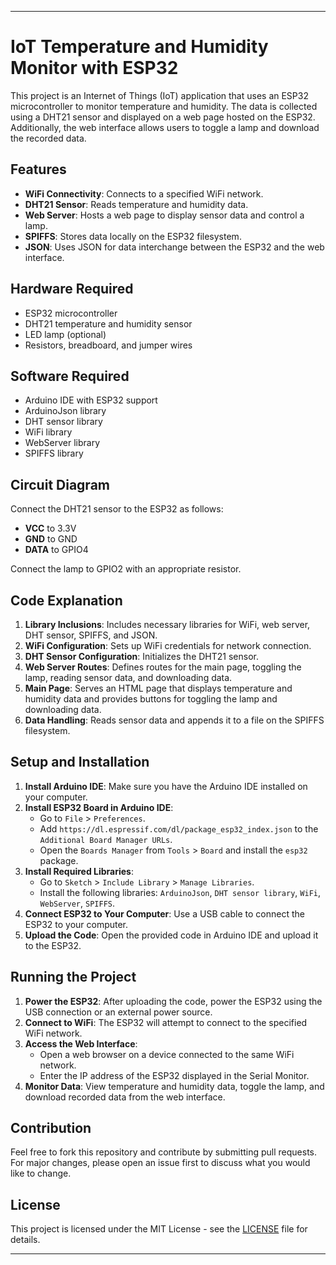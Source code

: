 
---

# IoT Temperature and Humidity Monitor with ESP32

This project is an Internet of Things (IoT) application that uses an ESP32 microcontroller to monitor temperature and humidity. The data is collected using a DHT21 sensor and displayed on a web page hosted on the ESP32. Additionally, the web interface allows users to toggle a lamp and download the recorded data.

## Features

- **WiFi Connectivity**: Connects to a specified WiFi network.
- **DHT21 Sensor**: Reads temperature and humidity data.
- **Web Server**: Hosts a web page to display sensor data and control a lamp.
- **SPIFFS**: Stores data locally on the ESP32 filesystem.
- **JSON**: Uses JSON for data interchange between the ESP32 and the web interface.

## Hardware Required

- ESP32 microcontroller
- DHT21 temperature and humidity sensor
- LED lamp (optional)
- Resistors, breadboard, and jumper wires

## Software Required

- Arduino IDE with ESP32 support
- ArduinoJson library
- DHT sensor library
- WiFi library
- WebServer library
- SPIFFS library

## Circuit Diagram

Connect the DHT21 sensor to the ESP32 as follows:
- **VCC** to 3.3V
- **GND** to GND
- **DATA** to GPIO4

Connect the lamp to GPIO2 with an appropriate resistor.

## Code Explanation

1. **Library Inclusions**: Includes necessary libraries for WiFi, web server, DHT sensor, SPIFFS, and JSON.
2. **WiFi Configuration**: Sets up WiFi credentials for network connection.
3. **DHT Sensor Configuration**: Initializes the DHT21 sensor.
4. **Web Server Routes**: Defines routes for the main page, toggling the lamp, reading sensor data, and downloading data.
5. **Main Page**: Serves an HTML page that displays temperature and humidity data and provides buttons for toggling the lamp and downloading data.
6. **Data Handling**: Reads sensor data and appends it to a file on the SPIFFS filesystem.

## Setup and Installation

1. **Install Arduino IDE**: Make sure you have the Arduino IDE installed on your computer.
2. **Install ESP32 Board in Arduino IDE**:
   - Go to `File` > `Preferences`.
   - Add `https://dl.espressif.com/dl/package_esp32_index.json` to the `Additional Board Manager URLs`.
   - Open the `Boards Manager` from `Tools` > `Board` and install the `esp32` package.
3. **Install Required Libraries**:
   - Go to `Sketch` > `Include Library` > `Manage Libraries`.
   - Install the following libraries: `ArduinoJson`, `DHT sensor library`, `WiFi`, `WebServer`, `SPIFFS`.
4. **Connect ESP32 to Your Computer**: Use a USB cable to connect the ESP32 to your computer.
5. **Upload the Code**: Open the provided code in Arduino IDE and upload it to the ESP32.

## Running the Project

1. **Power the ESP32**: After uploading the code, power the ESP32 using the USB connection or an external power source.
2. **Connect to WiFi**: The ESP32 will attempt to connect to the specified WiFi network.
3. **Access the Web Interface**:
   - Open a web browser on a device connected to the same WiFi network.
   - Enter the IP address of the ESP32 displayed in the Serial Monitor.
4. **Monitor Data**: View temperature and humidity data, toggle the lamp, and download recorded data from the web interface.

## Contribution

Feel free to fork this repository and contribute by submitting pull requests. For major changes, please open an issue first to discuss what you would like to change.

## License

This project is licensed under the MIT License - see the [LICENSE](LICENSE) file for details.

---

